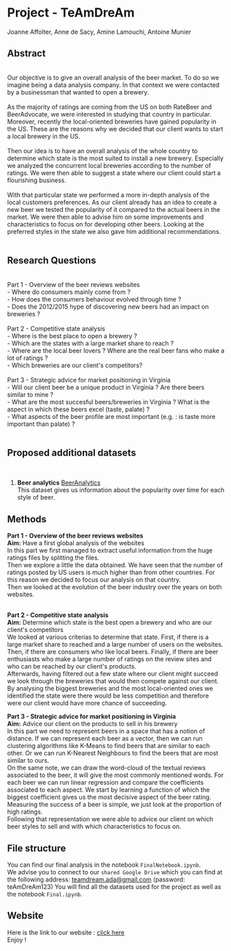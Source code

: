 # Project - TeAmDreAm

Joanne Affolter, Anne de Sacy, Amine Lamouchi, Antoine Munier

## Abstract 
<br>
Our objective is to give an overall analysis of the beer market.
To do so we imagine being a data analysis company.
In that context we were contacted by a businessman that wanted to open a brewery.
<br><br>
As the majority of ratings are coming from the US on both RateBeer and BeerAdvocate, we were interested in studying that country in particular.
Moreover, recently the local-oriented breweries have gained popularity in the US.
These are the reasons why we decided that our client wants to start a local brewery in the US.
<br><br>
Then our idea is to have an overall analysis of the whole country to determine which state is the most suited to install a new brewery.
Especially we analyzed the concurrent local breweries according to the number of ratings.
We were then able to suggest a state where our client could start a flourishing business.
<br><br>
With that particular state we performed a more in-depth analysis of the local customers preferences.
As our client already has an idea to create a new beer we tested the popularity of it compared to the actual beers in the market.
We were then able to advise him on some improvements and characteristics to focus on for developing other beers.
Looking at the preferred styles in the state we also gave him additional recommendations.
<br><br>

## Research Questions
<br>
Part 1 - Overview of the beer reviews websites<br>
- Where do consumers mainly come from ?<br>
- How does the consumers behaviour evolved through time ?<br>
- Does the 2012/2015 hype of discovering new beers had an impact on breweries ?
<br><br>
Part 2 - Competitive state analysis<br>
- Where is the best place to open a brewery ?<br>
- Which are the states with a large market share to reach ?<br>
- Where are the local beer lovers ? Where are the real beer fans who make a lot of ratings ?<br>
- Which breweries are our client's competitors?
<br><br>
Part 3 - Strategic advice for market positioning in Virginia<br>
- Will our client beer be a unique product in Virginia ? Are there beers similar to mine ?<br>
- What are the most succesful beers/breweries in Virginia ? What is the aspect in which these beers excel (taste, palate) ?<br> 
- What aspects of the beer profile are most important (e.g. : is taste more important than palate) ?
<br><br>

## Proposed additional datasets
<br>

1. **Beer analytics**
[BeerAnalytics](https://www.beer-analytics.com/styles/ipa/specialty-ipa/)<br>
This dataset gives us information about the popularity over time for each style of beer. <br>


## Methods

**Part 1 - Overview of the beer reviews websites**<br>
**Aim:** Have a first global analysis of the websites<br>
In this part we first managed to extract useful information from the huge ratings files by splitting the files.<br>
Then we explore a little the data obtained. 
We have seen that the number of ratings posted by US users is much higher than from other countries. 
For this reason we decided to focus our analysis on that country.<br>
Then we looked at the evolution of the beer industry over the years on both websites.
<br><br>

**Part 2 - Competitive state analysis**<br>
**Aim:** Determine which state is the best open a brewery and who are our client's competitors<br>
We looked at various criterias to determine that state. 
First, if there is a large market share to reached and a large number of users on the websites.
Then, if there are consumers who like local beers.
Finally, if there are beer enthusiasts who make a large number of ratings on the review sites and who can be reached by our client's products.
<br>
Afterwards, having filtered out a few state where our client might succeed we look through the breweries that would then compete against our client.
By analysing the biggest breweries and the most local-oriented ones 
we identified the state were there would be less competition and therefore were our client would have more chance of succeeding.
<br>

**Part 3 - Strategic advice for market positioning in Virginia**<br>
**Aim:** Advice our client on the products to sell in his brewery<br>
In this part we need to represent beers in a space that has a notion of distance. 
If we can represent each beer as a vector, then we can run clustering algorithms like K-Means to find beers that are similar to each other. 
Or we can run K-Nearest Neighbours to find the beers that are most similar to ours.
<br>
On the same note, we can draw the word-cloud of the textual reviews associated to the beer, it will give the most commonly mentioned words.
For each beer we can run linear regression and compare the coefficients associated to each aspect. 
We start by learning a function of which the biggest coefficient gives us the most decisive aspect of the beer rating.
<br>
Measuring the success of a beer is simple, we just look at the proportion of high ratings.
<br>
Following that representation we were able to advice our client on which beer styles to sell and with which characteristics to focus on.


## File structure

You can find our final analysis in the notebook `FinalNotebook.ipynb`.
<br>
We advise you to connect to our `shared Google Drive` which you can find at the following address: teamdream.ada@gmail.com (password: teAmDreAm123)
You will find all the datasets used for the project as well as the notebook `Final.ipynb`.

## Website 
Here is the link to our website : [click here](https://cerulean-pavlova-66ae22.netlify.app)
<br>Enjoy ! 

